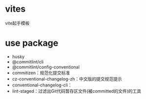 # vites
vite起手模板



# use package

- husky
- @commitlint/cli
- @commitlint/config-conventional
- commitizen：规范化提交标准
- cz-conventional-changelog-zh：中文版的提交规范提示
- conventional-changelog-cli：
- lint-staged：过滤出Git代码暂存区文件(被committed的文件)的工具
